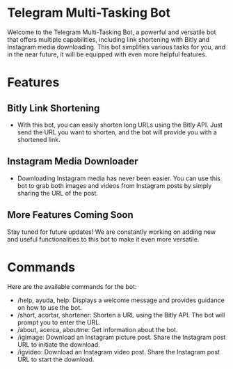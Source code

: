 # Telegram Multi-Tasking Bot
Welcome to the Telegram Multi-Tasking Bot, a powerful and versatile bot that offers multiple capabilities, including link shortening with Bitly and Instagram media downloading. This bot simplifies various tasks for you, and in the near future, it will be equipped with even more helpful features.

# Features

## Bitly Link Shortening
- With this bot, you can easily shorten long URLs using the Bitly API. Just send the URL you want to shorten, and the bot will provide you with a shortened link.

## Instagram Media Downloader
- Downloading Instagram media has never been easier. You can use this bot to grab both images and videos from Instagram posts by simply sharing the URL of the post.

## More Features Coming Soon
Stay tuned for future updates! We are constantly working on adding new and useful functionalities to this bot to make it even more versatile.

# Commands
Here are the available commands for the bot:

- /help, ayuda, help: Displays a welcome message and provides guidance on how to use the bot.
- /short, acortar, shortener: Shorten a URL using the Bitly API. The bot will prompt you to enter the URL.
- /about, acerca, aboutme: Get information about the bot.
- /igimage: Download an Instagram picture post. Share the Instagram post URL to initiate the download.
- /igvideo: Download an Instagram video post. Share the Instagram post URL to start the download.